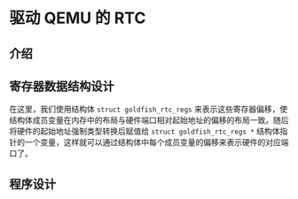 # 驱动 QEMU 的 RTC

## 介绍

## 寄存器数据结构设计

在这里，我们使用结构体 `struct goldfish_rtc_regs` 来表示这些寄存器偏移，使结构体成员变量在内存中的布局与硬件端口相对起始地址的偏移的布局一致。随后将硬件的起始地址强制类型转换后赋值给 `struct goldfish_rtc_regs *` 结构体指针的一个变量，这样就可以通过结构体中每个成员变量的偏移来表示硬件的对应端口了。

## 程序设计
